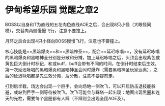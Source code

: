 # 伊甸希望乐园 觉醒之章2

BOSS以自身和T为直线的五花肉色直线AOE之后，会出现8只小怪（大眼怪同模），交替向两侧慢慢飞行，注意不要撞上。

月环之后会出现4只小怪向BOSS慢慢飞行，注意也不要撞上。

核心技能是==黑暗爆炎==和==黑暗神圣==，配合==延迟咏唱==，没有延迟咏唱的黑暗爆炎和黑暗神圣分别是分散和分摊，加上延迟咏唱之后，头顶会出现紫色或黄色巨大倒计时标记，和<Status :id="1810" name="延迟咏唱：黑暗爆炎" />或<Status :id="1809" name="延迟咏唱：黑暗神圣" />buff，buff会带有不同的时间，在倒计时结束后生效。第一次延迟咏唱的黑暗爆炎和黑暗神圣会同时爆炸（需要黑暗神圣玩家远离），之后的延迟咏唱都是先生效分摊，后分散，注意不要提前走。

打到后半截，场边会出现一个巨手，会向场地一侧吹飞，可以开启防击退技能躲避，或站到巨手一侧等待被吹飞。吹飞可能会与踩塔一起出现：地面出现黑圈和连天的光柱，需要每个黑圈都有人踩（不踩则会出现全团AOE及<Status :id="424" name="虚无的诅咒" />）。